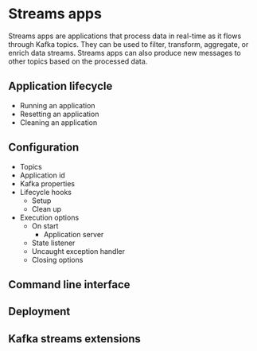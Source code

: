 # Streams apps

Streams apps are applications that process data in real-time as it flows through Kafka topics.
They can be used to filter, transform, aggregate, or enrich data streams.
Streams apps can also produce new messages to other topics based on the processed data.

## Application lifecycle

- Running an application
- Resetting an application
- Cleaning an application

## Configuration

- Topics
- Application id
- Kafka properties
- Lifecycle hooks
    - Setup
    - Clean up
- Execution options
    - On start
        - Application server
    - State listener
    - Uncaught exception handler
    - Closing options

## Command line interface

## Deployment

## Kafka streams extensions
